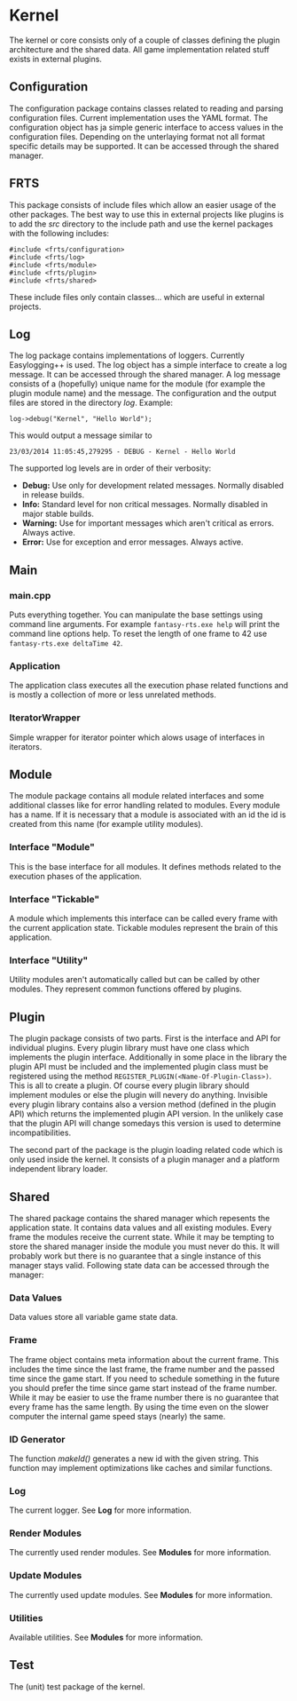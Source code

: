 # Kernel

The kernel or core consists only of a couple of classes defining the plugin architecture and the shared data. All game implementation related stuff exists in external plugins.

## Configuration

The configuration package contains classes related to reading and parsing configuration files. Current implementation uses the YAML format. The configuration object has ja simple generic interface to access values in the configuration files. Depending on the unterlaying format not all format specific details may be supported. It can be accessed through the shared manager. 

## FRTS

This package consists of include files which allow an easier usage of the other packages. The best way to use this in external projects like plugins is to add the *src* directory to the include path and use the kernel packages with the following includes:

    #include <frts/configuration>
    #include <frts/log>
    #include <frts/module>
    #include <frts/plugin>
    #include <frts/shared>

These include files only contain classes... which are useful in external projects.

## Log

The log package contains implementations of loggers. Currently Easylogging++ is used. The log object has a simple interface to create a log message. It can be accessed through the shared manager. A log message consists of a (hopefully) unique name for the module (for example the plugin module name) and the message. The configuration and the output files are stored in the directory *log*. Example:

    log->debug("Kernel", "Hello World");

This would output a message similar to

    23/03/2014 11:05:45,279295 - DEBUG - Kernel - Hello World

The supported log levels are in order of their verbosity:

- **Debug:** Use only for development related messages. Normally disabled in release builds.
- **Info:** Standard level for non critical messages. Normally disabled in major stable builds.
- **Warning:** Use for important messages which aren't critical as errors. Always active.
- **Error:** Use for exception and error messages. Always active.

## Main

### main.cpp

Puts everything together. You can manipulate the base settings using command line arguments. For example `fantasy-rts.exe help` will print the command line options help. To reset the length of one frame to 42 use `fantasy-rts.exe deltaTime 42`.

### Application

The application class executes all the execution phase related functions and is mostly a collection of more or less unrelated methods.

### IteratorWrapper

Simple wrapper for iterator pointer which alows usage of interfaces in iterators.

## Module

The module package contains all module related interfaces and some additional classes like for error handling related to modules. Every module has a name. If it is necessary that a module is associated with an id the id is created from this name (for example utility modules).

### Interface "Module"

This is the base interface for all modules. It defines methods related to the execution phases of the application.

### Interface "Tickable"

A module which implements this interface can be called every frame with the current application state. Tickable modules represent the brain of this application.

### Interface "Utility"

Utility modules aren't automatically called but can be called by other modules. They represent common functions offered by plugins.

## Plugin

The plugin package consists of two parts. First is the interface and API for individual plugins. Every plugin library must have one class which implements the plugin interface. Additionally in some place in the library the plugin API must be included and the implemented plugin class must be registered using the method `REGISTER_PLUGIN(<Name-Of-Plugin-Class>)`. This is all to create a plugin. Of course every plugin library should implement modules or else the plugin will nevery do anything. Invisible every plugin library contains also a version method (defined in the plugin API) which returns the implemented plugin API version. In the unlikely case that the plugin API will change somedays this version is used to determine incompatibilities. 

The second part of the package is the plugin loading related code which is only used inside the kernel. It consists of a plugin manager and a platform independent library loader.

## Shared

The shared package contains the shared manager which repesents the application state. It contains data values and all existing modules. Every frame the modules receive the current state. While it may be tempting to store the shared manager inside the module you must never do this. It will probably work but there is no guarantee that a single instance of this manager stays valid. Following state data can be accessed through the manager:

### Data Values

Data values store all variable game state data. 

### Frame

The frame object contains meta information about the current frame. This includes the time since the last frame, the frame number and the passed time since the game start. If you need to schedule something in the future you should prefer the time since game start instead of the frame number. While it may be easier to use the frame number there is no guarantee that every frame has the same length. By using the time even on the slower computer the internal game speed stays (nearly) the same.

### ID Generator

The function *makeId()* generates a new id with the given string. This function may implement optimizations like caches and similar functions.

### Log

The current logger. See **Log** for more information.

### Render Modules

The currently used render modules. See **Modules** for more information.

### Update Modules

The currently used update modules. See **Modules** for more information.

### Utilities

Available utilities. See **Modules** for more information.

## Test

The (unit) test package of the kernel. 